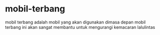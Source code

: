 # mobil-terbang
mobil terbang adalah mobil yang akan digunakan dimasa depan
mobil terbang ini akan sangat membantu untuk mengurangi kemacaran lalulintas
